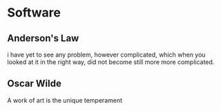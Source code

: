 # Software

## Anderson's Law
i have yet to see any problem, however complicated, which when you looked at it in the right way, did not become still more
more complicated. 

## Oscar Wilde
A work of art is the unique temperament
